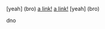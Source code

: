 [yeah]      (bro)
[a link!](https://something.com)
[a link!](https://something.com)
[yeah]      (bro)

dno